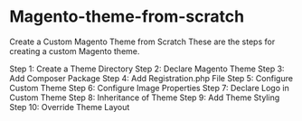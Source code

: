 # Magento-theme-from-scratch

Create a Custom Magento Theme from Scratch
These are the steps for creating a custom Magento theme.

Step 1: Create a Theme Directory
Step 2: Declare Magento Theme
Step 3: Add Composer Package
Step 4: Add Registration.php File
Step 5: Configure Custom Theme
Step 6: Configure Image Properties
Step 7: Declare Logo in Custom Theme
Step 8: Inheritance of Theme
Step 9: Add Theme Styling
Step 10: Override Theme Layout

